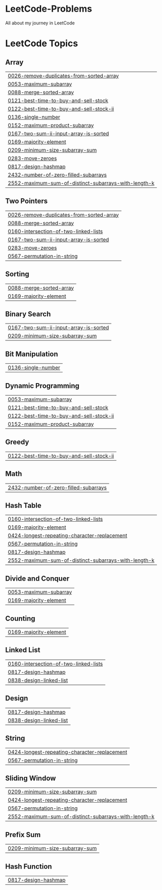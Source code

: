 # LeetCode-Problems
All about my journey in LeetCode

<!---LeetCode Topics Start-->
# LeetCode Topics
## Array
|  |
| ------- |
| [0026-remove-duplicates-from-sorted-array](https://github.com/charankoganti9/LeetCode-Problems/tree/master/0026-remove-duplicates-from-sorted-array) |
| [0053-maximum-subarray](https://github.com/charankoganti9/LeetCode-Problems/tree/master/0053-maximum-subarray) |
| [0088-merge-sorted-array](https://github.com/charankoganti9/LeetCode-Problems/tree/master/0088-merge-sorted-array) |
| [0121-best-time-to-buy-and-sell-stock](https://github.com/charankoganti9/LeetCode-Problems/tree/master/0121-best-time-to-buy-and-sell-stock) |
| [0122-best-time-to-buy-and-sell-stock-ii](https://github.com/charankoganti9/LeetCode-Problems/tree/master/0122-best-time-to-buy-and-sell-stock-ii) |
| [0136-single-number](https://github.com/charankoganti9/LeetCode-Problems/tree/master/0136-single-number) |
| [0152-maximum-product-subarray](https://github.com/charankoganti9/LeetCode-Problems/tree/master/0152-maximum-product-subarray) |
| [0167-two-sum-ii-input-array-is-sorted](https://github.com/charankoganti9/LeetCode-Problems/tree/master/0167-two-sum-ii-input-array-is-sorted) |
| [0169-majority-element](https://github.com/charankoganti9/LeetCode-Problems/tree/master/0169-majority-element) |
| [0209-minimum-size-subarray-sum](https://github.com/charankoganti9/LeetCode-Problems/tree/master/0209-minimum-size-subarray-sum) |
| [0283-move-zeroes](https://github.com/charankoganti9/LeetCode-Problems/tree/master/0283-move-zeroes) |
| [0817-design-hashmap](https://github.com/charankoganti9/LeetCode-Problems/tree/master/0817-design-hashmap) |
| [2432-number-of-zero-filled-subarrays](https://github.com/charankoganti9/LeetCode-Problems/tree/master/2432-number-of-zero-filled-subarrays) |
| [2552-maximum-sum-of-distinct-subarrays-with-length-k](https://github.com/charankoganti9/LeetCode-Problems/tree/master/2552-maximum-sum-of-distinct-subarrays-with-length-k) |
## Two Pointers
|  |
| ------- |
| [0026-remove-duplicates-from-sorted-array](https://github.com/charankoganti9/LeetCode-Problems/tree/master/0026-remove-duplicates-from-sorted-array) |
| [0088-merge-sorted-array](https://github.com/charankoganti9/LeetCode-Problems/tree/master/0088-merge-sorted-array) |
| [0160-intersection-of-two-linked-lists](https://github.com/charankoganti9/LeetCode-Problems/tree/master/0160-intersection-of-two-linked-lists) |
| [0167-two-sum-ii-input-array-is-sorted](https://github.com/charankoganti9/LeetCode-Problems/tree/master/0167-two-sum-ii-input-array-is-sorted) |
| [0283-move-zeroes](https://github.com/charankoganti9/LeetCode-Problems/tree/master/0283-move-zeroes) |
| [0567-permutation-in-string](https://github.com/charankoganti9/LeetCode-Problems/tree/master/0567-permutation-in-string) |
## Sorting
|  |
| ------- |
| [0088-merge-sorted-array](https://github.com/charankoganti9/LeetCode-Problems/tree/master/0088-merge-sorted-array) |
| [0169-majority-element](https://github.com/charankoganti9/LeetCode-Problems/tree/master/0169-majority-element) |
## Binary Search
|  |
| ------- |
| [0167-two-sum-ii-input-array-is-sorted](https://github.com/charankoganti9/LeetCode-Problems/tree/master/0167-two-sum-ii-input-array-is-sorted) |
| [0209-minimum-size-subarray-sum](https://github.com/charankoganti9/LeetCode-Problems/tree/master/0209-minimum-size-subarray-sum) |
## Bit Manipulation
|  |
| ------- |
| [0136-single-number](https://github.com/charankoganti9/LeetCode-Problems/tree/master/0136-single-number) |
## Dynamic Programming
|  |
| ------- |
| [0053-maximum-subarray](https://github.com/charankoganti9/LeetCode-Problems/tree/master/0053-maximum-subarray) |
| [0121-best-time-to-buy-and-sell-stock](https://github.com/charankoganti9/LeetCode-Problems/tree/master/0121-best-time-to-buy-and-sell-stock) |
| [0122-best-time-to-buy-and-sell-stock-ii](https://github.com/charankoganti9/LeetCode-Problems/tree/master/0122-best-time-to-buy-and-sell-stock-ii) |
| [0152-maximum-product-subarray](https://github.com/charankoganti9/LeetCode-Problems/tree/master/0152-maximum-product-subarray) |
## Greedy
|  |
| ------- |
| [0122-best-time-to-buy-and-sell-stock-ii](https://github.com/charankoganti9/LeetCode-Problems/tree/master/0122-best-time-to-buy-and-sell-stock-ii) |
## Math
|  |
| ------- |
| [2432-number-of-zero-filled-subarrays](https://github.com/charankoganti9/LeetCode-Problems/tree/master/2432-number-of-zero-filled-subarrays) |
## Hash Table
|  |
| ------- |
| [0160-intersection-of-two-linked-lists](https://github.com/charankoganti9/LeetCode-Problems/tree/master/0160-intersection-of-two-linked-lists) |
| [0169-majority-element](https://github.com/charankoganti9/LeetCode-Problems/tree/master/0169-majority-element) |
| [0424-longest-repeating-character-replacement](https://github.com/charankoganti9/LeetCode-Problems/tree/master/0424-longest-repeating-character-replacement) |
| [0567-permutation-in-string](https://github.com/charankoganti9/LeetCode-Problems/tree/master/0567-permutation-in-string) |
| [0817-design-hashmap](https://github.com/charankoganti9/LeetCode-Problems/tree/master/0817-design-hashmap) |
| [2552-maximum-sum-of-distinct-subarrays-with-length-k](https://github.com/charankoganti9/LeetCode-Problems/tree/master/2552-maximum-sum-of-distinct-subarrays-with-length-k) |
## Divide and Conquer
|  |
| ------- |
| [0053-maximum-subarray](https://github.com/charankoganti9/LeetCode-Problems/tree/master/0053-maximum-subarray) |
| [0169-majority-element](https://github.com/charankoganti9/LeetCode-Problems/tree/master/0169-majority-element) |
## Counting
|  |
| ------- |
| [0169-majority-element](https://github.com/charankoganti9/LeetCode-Problems/tree/master/0169-majority-element) |
## Linked List
|  |
| ------- |
| [0160-intersection-of-two-linked-lists](https://github.com/charankoganti9/LeetCode-Problems/tree/master/0160-intersection-of-two-linked-lists) |
| [0817-design-hashmap](https://github.com/charankoganti9/LeetCode-Problems/tree/master/0817-design-hashmap) |
| [0838-design-linked-list](https://github.com/charankoganti9/LeetCode-Problems/tree/master/0838-design-linked-list) |
## Design
|  |
| ------- |
| [0817-design-hashmap](https://github.com/charankoganti9/LeetCode-Problems/tree/master/0817-design-hashmap) |
| [0838-design-linked-list](https://github.com/charankoganti9/LeetCode-Problems/tree/master/0838-design-linked-list) |
## String
|  |
| ------- |
| [0424-longest-repeating-character-replacement](https://github.com/charankoganti9/LeetCode-Problems/tree/master/0424-longest-repeating-character-replacement) |
| [0567-permutation-in-string](https://github.com/charankoganti9/LeetCode-Problems/tree/master/0567-permutation-in-string) |
## Sliding Window
|  |
| ------- |
| [0209-minimum-size-subarray-sum](https://github.com/charankoganti9/LeetCode-Problems/tree/master/0209-minimum-size-subarray-sum) |
| [0424-longest-repeating-character-replacement](https://github.com/charankoganti9/LeetCode-Problems/tree/master/0424-longest-repeating-character-replacement) |
| [0567-permutation-in-string](https://github.com/charankoganti9/LeetCode-Problems/tree/master/0567-permutation-in-string) |
| [2552-maximum-sum-of-distinct-subarrays-with-length-k](https://github.com/charankoganti9/LeetCode-Problems/tree/master/2552-maximum-sum-of-distinct-subarrays-with-length-k) |
## Prefix Sum
|  |
| ------- |
| [0209-minimum-size-subarray-sum](https://github.com/charankoganti9/LeetCode-Problems/tree/master/0209-minimum-size-subarray-sum) |
## Hash Function
|  |
| ------- |
| [0817-design-hashmap](https://github.com/charankoganti9/LeetCode-Problems/tree/master/0817-design-hashmap) |
<!---LeetCode Topics End-->